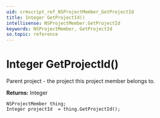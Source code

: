 ```yaml
---
uid: crmscript_ref_NSProjectMember_GetProjectId
title: Integer GetProjectId()
intellisense: NSProjectMember.GetProjectId
keywords: NSProjectMember, GetProjectId
so.topic: reference
---
```


# Integer GetProjectId()

Parent project - the project this project member belongs to.

**Returns:** Integer

```crmscript
NSProjectMember thing;
Integer projectId  = thing.GetProjectId();
```

